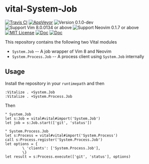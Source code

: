 vital-System-Job
==============================================================================
[![Travis CI](https://img.shields.io/travis/lambdalisue/vital-System-Job/master.svg?style=flat-square&label=Travis%20CI)](https://travis-ci.org/lambdalisue/vital-System-Job)
[![AppVeyor](https://img.shields.io/appveyor/ci/lambdalisue/vital-System-Job/master.svg?style=flat-square&label=AppVeyor)](https://ci.appveyor.com/project/lambdalisue/vital-System-Job/branch/master)
![Version 0.1.0-dev](https://img.shields.io/badge/version-0.1.0--dev-yellow.svg?style=flat-square)
![Support Vim 8.0.0134 or above](https://img.shields.io/badge/support-Vim%208.0.0134%20or%20above-yellowgreen.svg?style=flat-square)
![Support Neovim 0.1.7 or above](https://img.shields.io/badge/support-Neovim%200.1.7%20or%20above-yellowgreen.svg?style=flat-square)
[![MIT License](https://img.shields.io/badge/license-MIT-blue.svg?style=flat-square)](LICENSE.md)
[![Doc](https://img.shields.io/badge/doc-%3Ah%20System.Job-orange.svg?style=flat-square)](doc/Vital/System/Job.txt)
[![Doc](https://img.shields.io/badge/doc-%3Ah%20System.Process.Job-orange.svg?style=flat-square)](doc/Vital/System/Process/Job.txt)

This repository contains the following two Vital modules

- `System.Job` -- A job wrapper of Vim 8 and Neovim
- `System.Process.Job` -- A process client using `System.Job` internally


Usage
-------------------------------------------------------------------------------

Install the repository in your `runtimepath` and then

```vim
:Vitalize . +System.Job
:Vitalize . +System.Process.Job
```

Then

```vim
" System.Job
let s:Job = vital#vital#import('System.Job')
let job = s:Job.start(['git', 'status'])

" System.Process.Job
let s:Process = vital#vital#import('System.Process')
call s:Process.register('System.Process.Job')
let options = {
        \ 'clients': ['System.Process.Job'],
        \}
let result = s:Process.execute(['git', 'status'], options)
```
